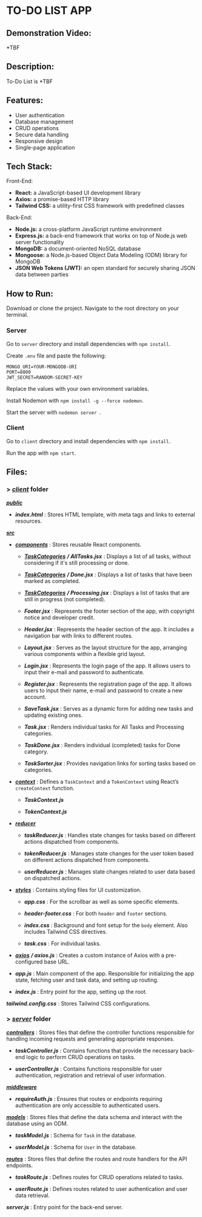 # TO-DO LIST APP


## Demonstration Video:
*TBF


## Description:
To-Do List is *TBF


## Features:
- User authentication
- Database management
- CRUD operations
- Secure data handling
- Responsive design
- Single-page application


## Tech Stack:
Front-End:
- **React:** a JavaScript-based UI development library
- **Axios:** a promise-based HTTP library
- **Tailwind CSS:** a utility-first CSS framework with predefined classes

Back-End:
- **Node.js:** a cross-platform JavaScript runtime environment
- **Express.js:** a back-end framework that works on top of Node.js web server functionality
- **MongoDB:** a document-oriented NoSQL database
- **Mongoose:** a Node.js-based Object Data Modeling (ODM) library for MongoDB
- **JSON Web Tokens (JWT):** an open standard for securely sharing JSON data between parties


## How to Run:
Download or clone the project. Navigate to the root directory on your terminal.

### Server
Go to `server` directory and install dependencies with `npm install`.

Create `.env` file and paste the following:
```
MONGO_URI=YOUR-MONGODB-URI
PORT=8000
JWT_SECRET=RANDOM-SECRET-KEY
```

Replace the values with your own environment variables.

Install Nodemon with `npm install -g --force nodemon`.

Start the server with `nodemon server `.

### Client
Go to `client` directory and install dependencies with `npm install`.

Run the app with `npm start`.


## Files:
### > <ins>*client*</ins> folder

<ins>***public***</ins>

- ***index.html*** : Stores HTML template, with meta tags and links to external resources.


<ins>***src***</ins>

- <ins>***components***</ins> : Stores reusable React components.

   - <ins>***TaskCategories***</ins> ***/ AllTasks.jsx*** : Displays a list of all tasks, without considering if it's still processing or done.

   - <ins>***TaskCategories***</ins> ***/ Done.jsx*** : Displays a list of tasks that have been marked as completed.

   - <ins>***TaskCategories***</ins> ***/ Processing.jsx*** : Displays a list of tasks that are still in progress (not completed).

   - ***Footer.jsx*** :  Represents the footer section of the app, with copyright notice and developer credit.

   - ***Header.jsx*** : Represents the header section of the app. It includes a navigation bar with links to different routes.

   - ***Layout.jsx*** : Serves as the layout structure for the app, arranging various components within a flexible grid layout.

   - ***Login.jsx*** : Represents the login page of the app. It allows users to input their e-mail and password to authenticate.

   - ***Register.jsx*** : Represents the registration page of the app. It allows users to input their name, e-mail and password to create a new account.

   - ***SaveTask.jsx*** : Serves as a dynamic form for adding new tasks and updating existing ones.

   - ***Task.jsx*** : Renders individual tasks for All Tasks and Processing categories.

   - ***TaskDone.jsx*** : Renders individual (completed) tasks for Done category.

   - ***TaskSorter.jsx*** : Provides navigation links for sorting tasks based on categories.


- <ins>***context***</ins> : Defines a `TaskContext` and a `TokenContext` using React’s `createContext` function.

   - ***TaskContext.js***

   - ***TokenContext.js***


- <ins>***reducer***</ins>

   - ***taskReducer.js*** : Handles state changes for tasks based on different actions dispatched from components.

   - ***tokenReducer.js*** : Manages state changes for the user token based on different actions dispatched from components.

   - ***userReducer.js*** : Manages state changes related to user data based on dispatched actions.


- <ins>***styles***</ins> : Contains styling files for UI customization.

   - ***app.css*** : For the scrollbar as well as some specific elements.

   - ***header-footer.css*** : For both `header` and `footer` sections.

   - ***index.css*** : Background and font setup for the `body` element. Also includes Tailwind CSS directives.

   - ***task.css*** : For individual tasks.


- <ins>***axios***</ins> ***/ axios.js*** : Creates a custom instance of Axios with a pre-configured base URL.

- ***app.js*** : Main component of the app. Responsible for initializing the app state, fetching user and task data, and setting up routing.

- ***index.js*** : Entry point for the app, setting up the root.


***tailwind.config.css*** : Stores Tailwind CSS configurations.



### > <ins>*server*</ins> folder

<ins>***controllers***</ins> : Stores files that define the controller functions responsible for handling incoming requests and generating appropriate responses.

- ***taskController.js*** : Contains functions that provide the necessary back-end logic to perform CRUD operations on tasks.

- ***userController.js*** : Contains functions responsible for user authentication, registration and retrieval of user information.


<ins>***middleware***</ins>

- ***requireAuth.js*** : Ensures that routes or endpoints requiring authentication are only accessible to authenticated users.


<ins>***models***</ins>  : Stores files that define the data schema and interact with the database using an ODM.

- ***taskModel.js***  : Schema for `Task` in the database.

- ***userModel.js***  : Schema for `User` in the database.


<ins>***routes***</ins> : Stores files that define the routes and route handlers for the API endpoints.

- ***taskRoute.js*** : Defines routes for CRUD operations related to tasks.

- ***userRoute.js*** : Defines routes related to user authentication and user data retrieval.


***server.js*** : Entry point for the back-end server.
